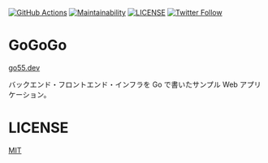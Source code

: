 [![GitHub Actions](https://github.com/koki-develop/gogogo/actions/workflows/main.yml/badge.svg)](https://github.com/koki-develop/gogogo/actions/workflows/main.yml)
[![Maintainability](https://api.codeclimate.com/v1/badges/674e1ca3458f97c1383f/maintainability)](https://codeclimate.com/github/koki-develop/gogogo/maintainability)
[![LICENSE](https://img.shields.io/github/license/koki-develop/gogogo)](./LICENSE)
[![Twitter Follow](https://img.shields.io/twitter/follow/koki_develop?style=social)](https://twitter.com/koki_develop)

# GoGoGo

[go55.dev](https://go55.dev)

バックエンド・フロントエンド・インフラを Go で書いたサンプル Web アプリケーション。

# LICENSE

[MIT](./LICENSE)
